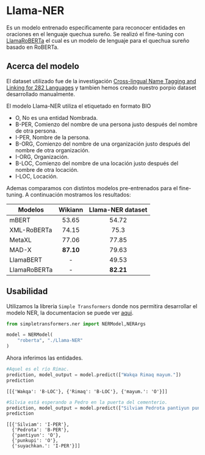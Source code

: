# Llama-NER
Es un modelo entrenado especificamente para reconocer entidades en oraciones en el lenguaje quechua sureño. Se realizó el fine-tuning con [LlamaRoBERTa](https://github.com/Llamacha/LlamaRoBERTa) el cual es un modelo de lenguaje para el quechua sureño basado en RoBERTa.

## Acerca del modelo
El dataset utilizado fue de la investigación 
[Cross-lingual Name Tagging and Linking for 282 Languages](https://aclanthology.org/P17-1178.pdf)
y tambien hemos creado nuestro porpio dataset desarrollado manualmente.

El modelo Llama-NER utiliza el etiquetado en formato BIO
- O, No es una entidad Nombrada.
- B-PER, Comienzo del nombre de una persona justo después del nombre de otra persona.
- I-PER, Nombre de la persona.
- B-ORG, Comienzo del nombre de una organización justo después del nombre de otra organización.
- I-ORG, Organización.
- B-LOC, Comienzo del nombre de una locación justo después del nombre de otra locación.
- I-LOC, Locación.

Ademas comparamos con distintos modelos pre-entrenados para el fine-tuning. A continuación mostramos los resultados:

| Modelos | Wikiann | Llama-NER dataset |             
|---------|:---------:|:-------------------:|
| mBERT   | 53.65   | 54.72             | 
| XML-RoBERTa  | 74.15      | 75.3      | 
| MetaXL  | 77.06      | 77.85        |
| MAD-X  | **87.10**      | 79.63        | 
| LlamaBERT  |   -   | 49.53        | 
| LlamaRoBERTa  |  -     | **82.21**        | 

## Usabilidad
Utilizamos la libreria `Simple Transformers` donde nos permitira desarrollar el modelo NER, la documentacion se puede ver [aqui](https://simpletransformers.ai/docs/ner-model/).

```python
from simpletransformers.ner import NERModel,NERArgs

model = NERModel(
    "roberta", "./Llama-NER"
)
```
Ahora inferimos las entidades.

```python
#Aquel es el río Rímac.
prediction, model_output = model.predict(["Wakqa Rimaq mayum."]) 
prediction
```
```
[[{'Wakqa': 'B-LOC'}, {'Rimaq': 'B-LOC'}, {'mayum.': 'O'}]]
```
```python
#Silvia está esperando a Pedro en la puerta del cementerio.
prediction, model_output = model.predict(["Silviam Pedrota pantiyun punkupi suyachkan."]) 
prediction
```
```
[[{'Silviam': 'I-PER'},
  {'Pedrota': 'B-PER'},
  {'pantiyun': 'O'},
  {'punkupi': 'O'},
  {'suyachkan.': 'I-PER'}]]
  ```



